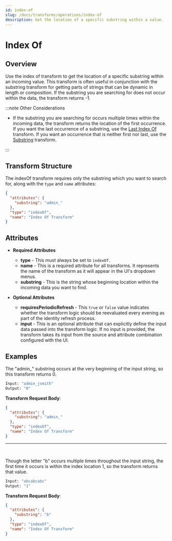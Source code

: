 ```yaml
---
id: index-of
slug: /docs/transforms/operations/index-of
description: Get the location of a specific substring within a value.
---
```

# Index Of

## Overview

Use the index of transform to get the location of a specific substring within an incoming value. This transform is often useful in conjunction with the substring transform for getting parts of strings that can be dynamic in length or composition. If the substring you are searching for does not occur within the data, the transform returns -1.

:::note Other Considerations

- If the substring you are searching for occurs multiple times within the incoming data, the transform returns the location of the first occurrence. If you want the last occurrence of a substring, use the [Last Index Of](./last_index_of.md) transform. If you want an occurrence that is neither first nor last, use the [Substring](./substring.md) transform.

:::

## Transform Structure

The indexOf transform requires only the substring which you want to search for, along with the `type` and `name` attributes:

```json
{
  "attributes": {
    "substring": "admin_"
  },
  "type": "indexOf",
  "name": "Index Of Transform"
}
```

## Attributes

- **Required Attributes**
  - **type** - This must always be set to `indexOf.`
  - **name** - This is a required attribute for all transforms. It represents the name of the transform as it will appear in the UI's dropdown menus.
  - **substring** - This is the string whose beginning location within the incoming data you want to find.

- **Optional Attributes**
  - **requiresPeriodicRefresh** - This `true` or `false` value indicates whether the transform logic should be reevaluated every evening as part of the identity refresh process.
  - **input** - This is an optional attribute that can explicitly define the input data passed into the transform logic. If no input is provided, the transform takes its input from the source and attribute combination configured with the UI.

## Examples

The "admin_" substring occurs at the very beginning of the input string, so this transform returns 0.

```bash
Input: "admin_jsmith"
Output: "0"
```

**Transform Request Body**:

```json
{
  "attributes": {
    "substring": "admin_"
  },
  "type": "indexOf",
  "name": "Index Of Transform"
}
```

---

<p>&nbsp;</p>

Though the letter "b" occurs multiple times throughout the input string, the first time it occurs is within the index location 1, so the transform returns that value.

```bash
Input: "abcabcabc"
Output: "1"
```

**Transform Request Body**:

```json
{
  "attributes": {
    "substring": "b"
  },
  "type": "indexOf",
  "name": "Index Of Transform"
}
```
